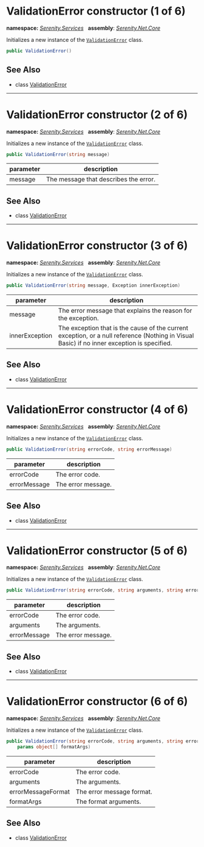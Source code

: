 # ValidationError constructor (1 of 6)
**namespace:** *[Serenity.Services](../../README.md#serenity.services-namespace)*   **assembly**: *[Serenity.Net.Core](../../README.md)*

Initializes a new instance of the [`ValidationError`](../ValidationError.md) class.

```csharp
public ValidationError()
```

## See Also

* class [ValidationError](../ValidationError.md)

---

# ValidationError constructor (2 of 6)
**namespace:** *[Serenity.Services](../../README.md#serenity.services-namespace)*   **assembly**: *[Serenity.Net.Core](../../README.md)*

Initializes a new instance of the [`ValidationError`](../ValidationError.md) class.

```csharp
public ValidationError(string message)
```

| parameter | description |
| --- | --- |
| message | The message that describes the error. |

## See Also

* class [ValidationError](../ValidationError.md)

---

# ValidationError constructor (3 of 6)
**namespace:** *[Serenity.Services](../../README.md#serenity.services-namespace)*   **assembly**: *[Serenity.Net.Core](../../README.md)*

Initializes a new instance of the [`ValidationError`](../ValidationError.md) class.

```csharp
public ValidationError(string message, Exception innerException)
```

| parameter | description |
| --- | --- |
| message | The error message that explains the reason for the exception. |
| innerException | The exception that is the cause of the current exception, or a null reference (Nothing in Visual Basic) if no inner exception is specified. |

## See Also

* class [ValidationError](../ValidationError.md)

---

# ValidationError constructor (4 of 6)
**namespace:** *[Serenity.Services](../../README.md#serenity.services-namespace)*   **assembly**: *[Serenity.Net.Core](../../README.md)*

Initializes a new instance of the [`ValidationError`](../ValidationError.md) class.

```csharp
public ValidationError(string errorCode, string errorMessage)
```

| parameter | description |
| --- | --- |
| errorCode | The error code. |
| errorMessage | The error message. |

## See Also

* class [ValidationError](../ValidationError.md)

---

# ValidationError constructor (5 of 6)
**namespace:** *[Serenity.Services](../../README.md#serenity.services-namespace)*   **assembly**: *[Serenity.Net.Core](../../README.md)*

Initializes a new instance of the [`ValidationError`](../ValidationError.md) class.

```csharp
public ValidationError(string errorCode, string arguments, string errorMessage)
```

| parameter | description |
| --- | --- |
| errorCode | The error code. |
| arguments | The arguments. |
| errorMessage | The error message. |

## See Also

* class [ValidationError](../ValidationError.md)

---

# ValidationError constructor (6 of 6)
**namespace:** *[Serenity.Services](../../README.md#serenity.services-namespace)*   **assembly**: *[Serenity.Net.Core](../../README.md)*

Initializes a new instance of the [`ValidationError`](../ValidationError.md) class.

```csharp
public ValidationError(string errorCode, string arguments, string errorMessageFormat, 
    params object[] formatArgs)
```

| parameter | description |
| --- | --- |
| errorCode | The error code. |
| arguments | The arguments. |
| errorMessageFormat | The error message format. |
| formatArgs | The format arguments. |

## See Also

* class [ValidationError](../ValidationError.md)